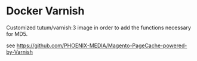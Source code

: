 # Docker Varnish

Customized tutum/varnish:3 image in order to add the functions necessary for MD5.

see https://github.com/PHOENIX-MEDIA/Magento-PageCache-powered-by-Varnish